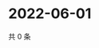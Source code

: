# 2022-06-01

共 0 条

<!-- BEGIN WEIBO -->
<!-- 最后更新时间 Wed Jun 01 2022 19:00:32 GMT+0800 (China Standard Time) -->

<!-- END WEIBO -->
